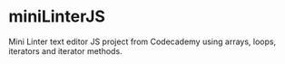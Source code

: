 # miniLinterJS
Mini Linter text editor JS project from Codecademy using arrays, loops, iterators and iterator methods.
